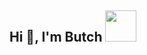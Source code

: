 
<h2>Hi 👋, I'm Butch <img src="https://media.giphy.com/media/mGcNjsfWAjY5AEZNw6/giphy.gif" width="50"></h2>

<!--
**ibutcha/ibutcha** is a ✨ _special_ ✨ repository because its `README.md` (this file) appears on your GitHub profile.

Here are some ideas to get you started:

- 🔭 I’m currently working on ...
- 🌱 I’m currently learning ...
- 👯 I’m looking to collaborate on ...
- 🤔 I’m looking for help with ...
- 💬 Ask me about ...
- 📫 How to reach me: ...
- 😄 Pronouns: ...
- ⚡ Fun fact: ...
-->
